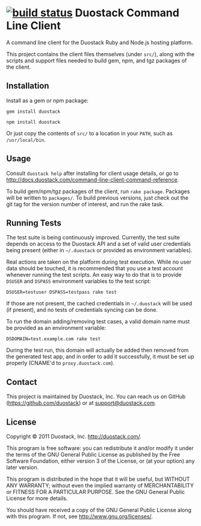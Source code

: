 [![build status](https://secure.travis-ci.org/duostack/duostack-client.png)](http://travis-ci.org/duostack/duostack-client)
Duostack Command Line Client
============================

A command line client for the Duostack Ruby and Node.js hosting platform.

This project contains the client files themselves (under `src/`), along with the scripts and support files needed to build gem, npm, and tgz packages of the client.


Installation
------------

Install as a gem or npm package:

    gem install duostack
    
    npm install duostack

Or just copy the contents of `src/` to a location in your `PATH`, such as `/usr/local/bin`.


Usage
-----

Consult `duostack help` after installing for client usage details, or go to <http://docs.duostack.com/command-line-client-command-reference>.

To build gem/npm/tgz packages of the client, run `rake package`. Packages will be written to `packages/`. To build previous versions, just check out the git tag for the version number of interest, and run the rake task.


Running Tests
-------------

The test suite is being continuously improved. Currently, the test suite depends on access to the Duostack API and a set of valid user credentials being present (either in `~/.duostack` or provided as environment variables).

Real actions are taken on the platform during test execution. While no user data should be touched, it is recommended that you use a test account whenever running the test scripts. An easy way to do that is to provide `DSUSER` and `DSPASS` environment variables to the test script:

    DSUSER=testuser DSPASS=testpass rake test

If those are not present, the cached credentials in `~/.duostack` will be used (if present), and no tests of credentials syncing can be done.

To run the domain adding/removing test cases, a valid domain name must be provided as an environment variable:

    DSDOMAIN=test.example.com rake test

During the test run, this domain will actually be added then removed from the generated test app, and in order to add it successfully, it must be set up properly (CNAME'd to `proxy.duostack.com`).


Contact
-------

This project is maintained by Duostack, Inc. You can reach us on GitHub (<https://github.com/duostack>) or at support@duostack.com.


License
-------

Copyright © 2011 Duostack, Inc. <http://duostack.com/>.

This program is free software: you can redistribute it and/or modify
it under the terms of the GNU General Public License as published by
the Free Software Foundation, either version 3 of the License, or
(at your option) any later version.

This program is distributed in the hope that it will be useful,
but WITHOUT ANY WARRANTY; without even the implied warranty of
MERCHANTABILITY or FITNESS FOR A PARTICULAR PURPOSE.  See the
GNU General Public License for more details.

You should have received a copy of the GNU General Public License
along with this program.  If not, see <http://www.gnu.org/licenses/>.
